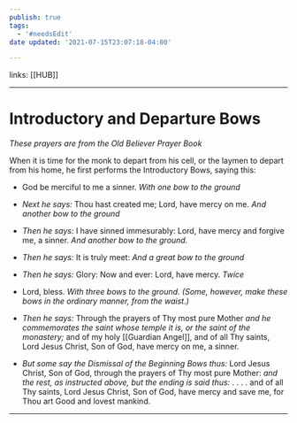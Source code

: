 ```yaml
---
publish: true
tags:
  - '#needsEdit'
date updated: '2021-07-15T23:07:18-04:00'

---
```


links: [[HUB]]

---

# Introductory and Departure Bows

_These prayers are from the Old Believer Prayer Book_

When it is time for the monk to depart from his cell, or the laymen to depart from his home, he first performs the Introductory Bows, saying this:

- God be merciful to me a sinner. _With one bow to the ground_

- _Next he says:_ Thou hast created me; Lord, have mercy on me. _And another bow to the ground_

- _Then he says:_ I have sinned immesurably: Lord, have mercy and forgive me, a sinner. _And another bow to the ground._

- _Then he says:_ It is truly meet: _And a great bow to the ground_

- _Then he says:_ Glory: Now and ever: Lord, have mercy. _Twice_

- Lord, bless. _With three bows to the ground. (Some, however, make these bows in the ordinary manner, from the waist.)_

- _Then he says:_ Through the prayers of Thy most pure Mother _and he commemorates the saint whose temple it is, or the saint of the monastery;_ and of my holy [[Guardian Angel]], and of all Thy saints, Lord Jesus Christ, Son of God, have mercy on me, a sinner.

- _But some say the Dismissal of the Beginning Bows thus:_ Lord Jesus Christ, Son of God, through the prayers of Thy most pure Mother: _and the rest, as instructed above, but the ending is said thus:_ . . . . and of all Thy saints, Lord Jesus Christ, Son of God, have mercy and save me, for Thou art Good and lovest mankind.

---
